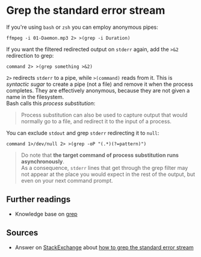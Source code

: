 # Grep the standard error stream

If you're using `bash` or `zsh` you can employ anonymous pipes:

```shell
ffmpeg -i 01-Daemon.mp3 2> >(grep -i Duration)
```

If you want the filtered redirected output on `stderr` again, add the `>&2` redirection to grep:

```shell
command 2> >(grep something >&2)
```

`2>` redirects `stderr` to a pipe, while `>(command)` reads from it. This is _syntactic sugar_ to create a pipe (not a file) and remove it when the process completes. They are effectively anonymous, because they are not given a name in the filesystem.  
Bash calls this _process substitution_:

> Process substitution can also be used to capture output that would normally go to a file, and redirect it to the input of a process.

You can exclude `stdout` and grep `stderr` redirecting it to `null`:

```shell
command 1>/dev/null 2> >(grep -oP "(.*)(?=pattern)")
```

> Do note that **the target command of process substitution runs asynchronously**.  
> As a consequence, `stderr` lines that get through the grep filter may not appear at the place you would expect in the rest of the output, but even on your next command prompt.

## Further readings

- Knowledge base on [grep]

[grep]: grep.md

## Sources

- Answer on [StackExchange] about [how to grep the standard error stream]

[stackexchange]: https://unix.stackexchange.com

[how to grep the standard error stream]: https://unix.stackexchange.com/questions/3514/how-to-grep-standard-error-stream-stderr/#3657
